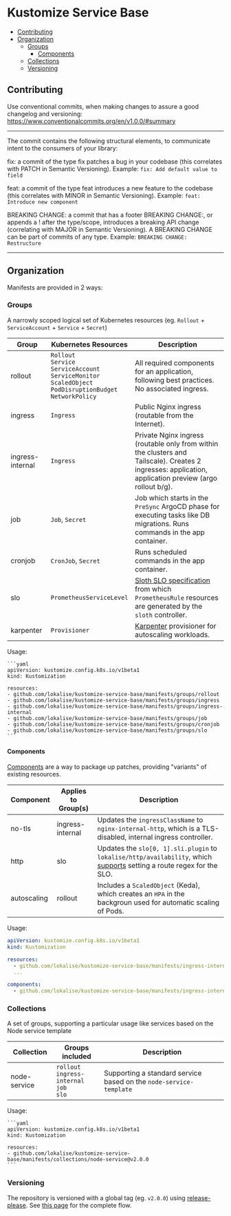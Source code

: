 # Kustomize Service Base

<!-- vim-markdown-toc GFM -->

* [Contributing](#contributing)
* [Organization](#organization)
    * [Groups](#groups)
        * [Components](#components)
    * [Collections](#collections)
    * [Versioning](#versioning)

<!-- vim-markdown-toc -->

## Contributing

Use conventional commits, when making changes to assure a good changelog and
versioning: https://www.conventionalcommits.org/en/v1.0.0/#summary

---

The commit contains the following structural elements, to communicate intent to the consumers of your library:

  fix: a commit of the type fix patches a bug in your codebase (this correlates with PATCH in Semantic Versioning).
  Example: `fix: Add default value to field`

  feat: a commit of the type feat introduces a new feature to the codebase (this correlates with MINOR in Semantic Versioning).
  Example: `feat: Introduce new component`

  BREAKING CHANGE: a commit that has a footer BREAKING CHANGE:, or appends a ! after the type/scope, introduces a breaking API change (correlating with MAJOR in Semantic Versioning). A BREAKING CHANGE can be part of commits of any type.
  Example: `BREAKING CHANGE: Restructure`

---

## Organization

Manifests are provided in 2 ways:

### Groups

A narrowly scoped logical set of Kubernetes resources (eg. `Rollout` + `ServiceAccount` + `Service` + `Secret`)

Group | Kubernetes Resources | Description
--- | --- | ---
rollout | `Rollout`<br>`Service`<br>`ServiceAccount`<br>`ServiceMonitor`<br>`ScaledObject`<br>`PodDisruptionBudget`<br>`NetworkPolicy` | All required components for an application, following best practices. No associated ingress.
ingress | `Ingress` | Public Nginx ingress (routable from the Internet).
ingress-internal | `Ingress` | Private Nginx ingress (routable only from within the clusters and Tailscale). Creates 2 ingresses: application, application preview (argo rollout b/g).
job | `Job`, `Secret` | Job which starts in the `PreSync` ArgoCD phase for executing tasks like DB migrations. Runs commands in the app container.
cronjob | `CronJob`, `Secret` | Runs scheduled commands in the app container.
slo | `PrometheusServiceLevel` | [Sloth SLO specification](https://sloth.dev/examples/default/getting-started/) from which `PrometheusRule` resources are generated by the `sloth` controller.
karpenter | `Provisioner` | [Karpenter](https://karpenter.sh/) provisioner for autoscaling workloads.

Usage:

    ```yaml
    apiVersion: kustomize.config.k8s.io/v1beta1
    kind: Kustomization

    resources:
    - github.com/lokalise/kustomize-service-base/manifests/groups/rollout
    - github.com/lokalise/kustomize-service-base/manifests/groups/ingress
    - github.com/lokalise/kustomize-service-base/manifests/groups/ingress-internal
    - github.com/lokalise/kustomize-service-base/manifests/groups/job
    - github.com/lokalise/kustomize-service-base/manifests/groups/cronjob
    - github.com/lokalise/kustomize-service-base/manifests/groups/slo
    ```

#### Components

[Components](https://kubectl.docs.kubernetes.io/guides/config_management/components/) are a way to package up patches, providing "variants" of existing resources.

Component | Applies to Group(s) | Description
--- | --- | ---
no-tls | ingress-internal | Updates the `ingressClassName` to `nginx-internal-http`, which is a TLS-disabled, internal ingress controller.
http | slo | Updates the `slo[0, 1].sli.plugin` to `lokalise/http/availability`, which [supports](https://github.com/lokalise/common-sloth-sli-plugins/tree/main/plugins/http) setting a route regex for the SLO.
autoscaling | rollout | Includes a `ScaledObject` (Keda), which creates an `HPA` in the backgroun used for automatic scaling of Pods.

Usage:

```yaml
apiVersion: kustomize.config.k8s.io/v1beta1
kind: Kustomization

resources:
  - github.com/lokalise/kustomize-service-base/manifests/ingress-internal?ref=v1.7.2
  ...

components:
  - github.com/lokalise/kustomize-service-base/manifests/ingress-internal/components/no-tls?ref=v1.7.2
```


### Collections

A set of groups, supporting a particular usage like services based on the Node service template

Collection | Groups included | Description
--- | --- | ---
node-service | `rollout`<br>`ingress-internal`<br>`job`<br>`slo` | Supporting a standard service based on the `node-service-template`

Usage:

    ```yaml
    apiVersion: kustomize.config.k8s.io/v1beta1
    kind: Kustomization

    resources:
    - github.com/lokalise/kustomize-service-base/manifests/collections/node-service@v2.0.0
    ```

### Versioning

The repository is versioned with a global tag (eg. `v2.0.0`) using [release-please](https://github.com/googleapis/release-please). See [this page](https://github.com/lokalise/platform-handbook/blob/main/adr/0001-std-gh-repos.md#versioning) for the complete flow.
